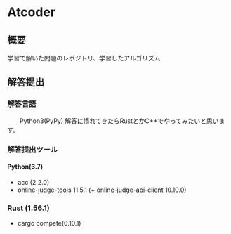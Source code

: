 # Atcoder
## 概要
学習で解いた問題のレポジトリ、学習したアルゴリズム

## 解答提出
### 解答言語 
　　Python3(PyPy) 解答に慣れてきたらRustとかC++でやってみたいと思います。
### 解答提出ツール
#### Python(3.7)
- acc (2.2.0)
- online-judge-tools 11.5.1 (+ online-judge-api-client 10.10.0)
### Rust (1.56.1)
- cargo compete(0.10.1)